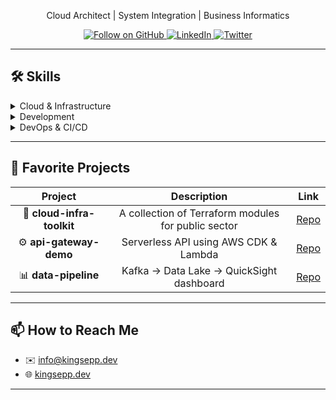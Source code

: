 <!-- Banner -->
<div align="center">
  <p>Cloud Architect | System Integration | Business Informatics</p>
  <p>
    <a href="https://github.com/kingsepp">
      <img src="https://img.shields.io/github/followers/kingsepp?label=Follow&style=social" alt="Follow on GitHub"/>
    </a>
    <a href="https://www.linkedin.com/in/your-profile">
      <img src="https://img.shields.io/badge/LinkedIn-Profile-blue?logo=linkedin" alt="LinkedIn"/>
    </a>
    <a href="https://twitter.com/yourhandle">
      <img src="https://img.shields.io/badge/Twitter-@yourhandle-1DA1F2?logo=twitter" alt="Twitter"/>
    </a>
  </p>
</div>

---

## 🛠️ Skills

<details>
<summary>Cloud & Infrastructure</summary>

- AWS (CDK, Lambda, ECS, DynamoDB, API Gateway, Glue, Athena)  
- Docker, Kubernetes (EKS), Terraform  
- Prometheus, Grafana  

</details>

<details>
<summary>Development</summary>

- 🟨 Java · TypeScript · Go  
- 🔗 REST APIs · Microservices · GraphQL  
- 🌐 HTML, CSS, React  

</details>

<details>
<summary>DevOps & CI/CD</summary>

- Git, GitHub Actions, Jenkins  
- CI/CD pipelines, Container Registry  
- Infrastructure as Code (IaC)  

</details>

---

## 🚧 Favorite Projects

| Project                      | Description                                         | Link                                                        |
|:----------------------------:|:---------------------------------------------------:|:-----------------------------------------------------------:|
| 🔗 **cloud-infra-toolkit**   | A collection of Terraform modules for public sector | [Repo](https://github.com/kingsepp/cloud-infra-toolkit)     |
| ⚙️ **api-gateway-demo**      | Serverless API using AWS CDK & Lambda               | [Repo](https://github.com/kingsepp/api-gateway-demo)        |
| 📊 **data-pipeline**         | Kafka → Data Lake → QuickSight dashboard            | [Repo](https://github.com/kingsepp/data-pipeline)           |

---

## 📫 How to Reach Me

- ✉️ info@kingsepp.dev  
- 🌐 [kingsepp.dev](https://kingsepp.dev)  

---

